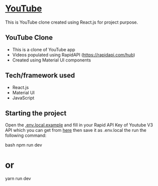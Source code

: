 # [YouTube](https://youtube-clone0502.netlify.app/)
This is YouTube clone created using React.js for project purpose.

## YouTube Clone

- This is a clone of YouTube app
-  Videos populated using RapidAPI (https://rapidapi.com/hub)
- Created using Material UI components

## Tech/framework used

- React.js
- Material UI
- JavaScript


## Starting the project

Open the [.env.local.example](/.env.local.example) and fill in your Rapid API Key of Youtube V3 API which you can get from [here](https://rapidapi.com/ytdlfree/api/youtube-v31/) then save it as .env.local the run the following command:


bash
npm run dev

# or
yarn run dev
